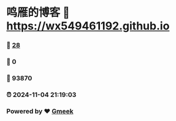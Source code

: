 # 鸣雁的博客 :link: https://wx549461192.github.io 
### :page_facing_up: [28](https://wx549461192.github.io/tag.html) 
### :speech_balloon: 0 
### :hibiscus: 93870 
### :alarm_clock: 2024-11-04 21:19:03 
### Powered by :heart: [Gmeek](https://github.com/Meekdai/Gmeek)
